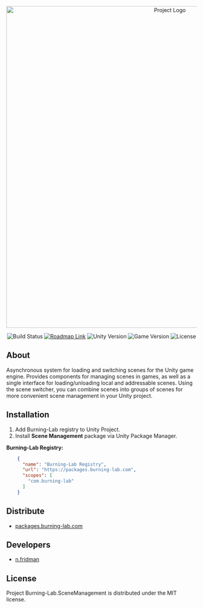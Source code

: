 ﻿<p align="center">
      <img src="https://i.ibb.co/9mDz5t6/Scene-Management-Git-Hub-Logo.png" alt="Project Logo" width="850">
</p>

<p align="center">
    <img src="https://build.burning-lab.com/app/rest/builds/buildType:id:UnityAssets_ComBurningLabScenemanagement_ProductionBuild/statusIcon.svg" alt="Build Status">
    <a href="https://burning-lab.youtrack.cloud/agiles/131-15/current"><img src="https://img.shields.io/badge/Roadmap-YouTrack-orange" alt="Roadmap Link"></a>
    <img src="https://img.shields.io/badge/Engine-2021.3-blueviolet" alt="Unity Version">
    <img src="https://img.shields.io/badge/Version-0.1.11--exp-blue" alt="Game Version">
    <img src="https://img.shields.io/badge/License-MIT-success" alt="License">
</p>

## About

Asynchronous system for loading and switching scenes for the Unity game engine. Provides components for managing scenes in games, as well as a single interface for loading/unloading local and addressable scenes. Using the scene switcher, you can combine scenes into groups of scenes for more convenient scene management in your Unity project.

## Installation

1. Add Burning-Lab registry to Unity Project.
2. Install **Scene Management** package via Unity Package Manager.

**Burning-Lab Registry:**

```json
    {
      "name": "Burning-Lab Registry",
      "url": "https://packages.burning-lab.com",
      "scopes": [
        "com.burning-lab"
      ]
    }
```

## Distribute

* [packages.burning-lab.com]()

## Developers

* [n.fridman](https://github.com/n-fridman)

## License

Project Burning-Lab.SceneManagement is distributed under the MIT license.